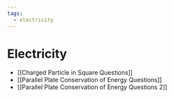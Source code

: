 ```yaml
---
tags:
  - electricity
---
```

# Electricity
- [[Charged Particle in Square Questions]]
- [[Parallel Plate Conservation of Energy Questions]]
- [[Parallel Plate Conservation of Energy Questions 2]]
